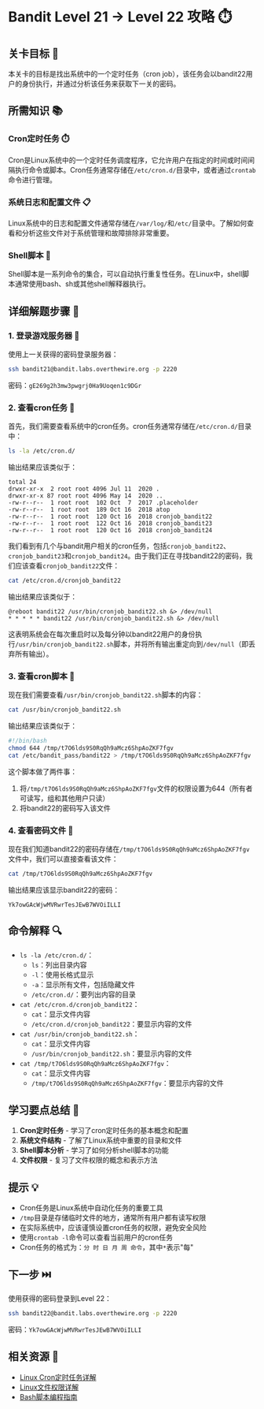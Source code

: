 # Bandit Level 21 → Level 22 攻略 ⏱️

## 关卡目标 🎯

本关卡的目标是找出系统中的一个定时任务（cron job），该任务会以bandit22用户的身份执行，并通过分析该任务来获取下一关的密码。

## 所需知识 📚

### Cron定时任务 ⏱️

Cron是Linux系统中的一个定时任务调度程序，它允许用户在指定的时间或时间间隔执行命令或脚本。Cron任务通常存储在`/etc/cron.d/`目录中，或者通过`crontab`命令进行管理。

### 系统日志和配置文件 📋

Linux系统中的日志和配置文件通常存储在`/var/log/`和`/etc/`目录中。了解如何查看和分析这些文件对于系统管理和故障排除非常重要。

### Shell脚本 📜

Shell脚本是一系列命令的集合，可以自动执行重复性任务。在Linux中，shell脚本通常使用bash、sh或其他shell解释器执行。

## 详细解题步骤 📝

### 1. 登录游戏服务器 🔐

使用上一关获得的密码登录服务器：

```bash
ssh bandit21@bandit.labs.overthewire.org -p 2220
```

密码：`gE269g2h3mw3pwgrj0Ha9Uoqen1c9DGr`

### 2. 查看cron任务 👀

首先，我们需要查看系统中的cron任务。cron任务通常存储在`/etc/cron.d/`目录中：

```bash
ls -la /etc/cron.d/
```

输出结果应该类似于：

```
total 24
drwxr-xr-x  2 root root 4096 Jul 11  2020 .
drwxr-xr-x 87 root root 4096 May 14  2020 ..
-rw-r--r--  1 root root  102 Oct  7  2017 .placeholder
-rw-r--r--  1 root root  189 Oct 16  2018 atop
-rw-r--r--  1 root root  120 Oct 16  2018 cronjob_bandit22
-rw-r--r--  1 root root  122 Oct 16  2018 cronjob_bandit23
-rw-r--r--  1 root root  120 Oct 16  2018 cronjob_bandit24
```

我们看到有几个与bandit用户相关的cron任务，包括`cronjob_bandit22`、`cronjob_bandit23`和`cronjob_bandit24`。由于我们正在寻找bandit22的密码，我们应该查看`cronjob_bandit22`文件：

```bash
cat /etc/cron.d/cronjob_bandit22
```

输出结果应该类似于：

```
@reboot bandit22 /usr/bin/cronjob_bandit22.sh &> /dev/null
* * * * * bandit22 /usr/bin/cronjob_bandit22.sh &> /dev/null
```

这表明系统会在每次重启时以及每分钟以bandit22用户的身份执行`/usr/bin/cronjob_bandit22.sh`脚本，并将所有输出重定向到`/dev/null`（即丢弃所有输出）。

### 3. 查看cron脚本 📜

现在我们需要查看`/usr/bin/cronjob_bandit22.sh`脚本的内容：

```bash
cat /usr/bin/cronjob_bandit22.sh
```

输出结果应该类似于：

```bash
#!/bin/bash
chmod 644 /tmp/t7O6lds9S0RqQh9aMcz6ShpAoZKF7fgv
cat /etc/bandit_pass/bandit22 > /tmp/t7O6lds9S0RqQh9aMcz6ShpAoZKF7fgv
```

这个脚本做了两件事：
1. 将`/tmp/t7O6lds9S0RqQh9aMcz6ShpAoZKF7fgv`文件的权限设置为644（所有者可读写，组和其他用户只读）
2. 将bandit22的密码写入该文件

### 4. 查看密码文件 🔑

现在我们知道bandit22的密码存储在`/tmp/t7O6lds9S0RqQh9aMcz6ShpAoZKF7fgv`文件中，我们可以直接查看该文件：

```bash
cat /tmp/t7O6lds9S0RqQh9aMcz6ShpAoZKF7fgv
```

输出结果应该显示bandit22的密码：

```
Yk7owGAcWjwMVRwrTesJEwB7WVOiILLI
```

## 命令解释 🔍

- `ls -la /etc/cron.d/`：
  - `ls`：列出目录内容
  - `-l`：使用长格式显示
  - `-a`：显示所有文件，包括隐藏文件
  - `/etc/cron.d/`：要列出内容的目录
- `cat /etc/cron.d/cronjob_bandit22`：
  - `cat`：显示文件内容
  - `/etc/cron.d/cronjob_bandit22`：要显示内容的文件
- `cat /usr/bin/cronjob_bandit22.sh`：
  - `cat`：显示文件内容
  - `/usr/bin/cronjob_bandit22.sh`：要显示内容的文件
- `cat /tmp/t7O6lds9S0RqQh9aMcz6ShpAoZKF7fgv`：
  - `cat`：显示文件内容
  - `/tmp/t7O6lds9S0RqQh9aMcz6ShpAoZKF7fgv`：要显示内容的文件

## 学习要点总结 📌

1. **Cron定时任务** - 学习了cron定时任务的基本概念和配置
2. **系统文件结构** - 了解了Linux系统中重要的目录和文件
3. **Shell脚本分析** - 学习了如何分析shell脚本的功能
4. **文件权限** - 复习了文件权限的概念和表示方法

## 提示 💡

- Cron任务是Linux系统中自动化任务的重要工具
- `/tmp`目录是存储临时文件的地方，通常所有用户都有读写权限
- 在实际系统中，应该谨慎设置cron任务的权限，避免安全风险
- 使用`crontab -l`命令可以查看当前用户的cron任务
- Cron任务的格式为：`分 时 日 月 周 命令`，其中`*`表示"每"

## 下一步 ⏭️

使用获得的密码登录到Level 22：

```bash
ssh bandit22@bandit.labs.overthewire.org -p 2220
```

密码：`Yk7owGAcWjwMVRwrTesJEwB7WVOiILLI`

## 相关资源 🔗

- [Linux Cron定时任务详解](./resource/level_22/Linux_Cron定时任务详解.md)
- [Linux文件权限详解](./resource/level_22/Linux文件权限详解.md)
- [Bash脚本编程指南](./resource/level_22/Bash脚本编程指南.md)
